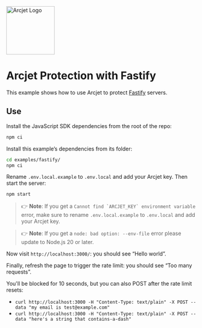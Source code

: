 <a href="https://arcjet.com" target="_arcjet-home">
  <picture>
    <source media="(prefers-color-scheme: dark)" srcset="https://arcjet.com/logo/arcjet-dark-lockup-voyage-horizontal.svg">
    <img src="https://arcjet.com/logo/arcjet-light-lockup-voyage-horizontal.svg" alt="Arcjet Logo" height="128" width="auto">
  </picture>
</a>

# Arcjet Protection with Fastify

This example shows how to use Arcjet to protect [Fastify][] servers.

## Use

Install the JavaScript SDK dependencies from the root of the repo:

```sh
npm ci
```

Install this example’s dependencies from its folder:

```sh
cd examples/fastify/
npm ci
```

Rename `.env.local.example` to `.env.local` and add your Arcjet key.
Then start the server:

```sh
npm start
```

> 👉 **Note**:
> If you get a ``Cannot find `ARCJET_KEY` environment variable`` error,
> make sure to rename `.env.local.example` to `.env.local` and add your Arcjet
> key.

> 👉 **Note**:
> If you get a `node: bad option: --env-file` error please update to
> Node.js 20 or later.

Now visit `http://localhost:3000/`: you should see “Hello world”.

Finally, refresh the page to trigger the rate limit: you should see “Too many requests”.

You'll be blocked for 10 seconds, but you can also POST after the rate limit resets:
- `curl http://localhost:3000 -H "Content-Type: text/plain" -X POST --data "my email is test@example.com"`
- `curl http://localhost:3000 -H "Content-Type: text/plain" -X POST --data "here's a string that contains-a-dash"`

[fastify]: https://fastify.dev/
